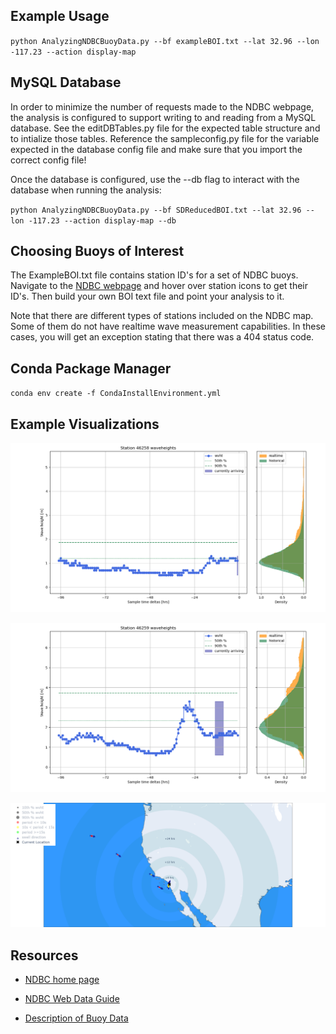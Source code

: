 
## Example Usage

`python AnalyzingNDBCBuoyData.py --bf exampleBOI.txt --lat 32.96 --lon -117.23 --action display-map`

## MySQL Database

In order to minimize the number of requests made to the NDBC webpage, the analysis is configured to support writing to and reading from a MySQL database.
See the editDBTables.py file for the expected table structure and to intialize those tables. 
Reference the sampleconfig.py file for the variable expected in the database config file and make sure that you import the correct config file!

Once the database is configured, use the --db flag to interact with the database when running the analysis:

`python AnalyzingNDBCBuoyData.py --bf SDReducedBOI.txt --lat 32.96 --lon -117.23 --action display-map --db`

## Choosing Buoys of Interest

The ExampleBOI.txt file contains station ID's for a set of NDBC buoys. Navigate to the [NDBC webpage](https://www.ndbc.noaa.gov) and hover over station icons to get their ID's.
Then build your own BOI text file and point your analysis to it.

Note that there are different types of stations included on the NDBC map.
Some of them do not have realtime wave measurement capabilities.
In these cases, you will get an exception stating that there was a 404 status code.

## Conda Package Manager

`conda env create -f CondaInstallEnvironment.yml`

## Example Visualizations

![close buoy](./sample_images/closebuoyexample.png)


![far buoy](./sample_images/fartherbuoyexample.png)


![buoy map](./sample_images/buoymapexample.png)

## Resources

- [NDBC home page](https://www.ndbc.noaa.gov)

- [NDBC Web Data Guide](https://www.ndbc.noaa.gov/docs/ndbc_web_data_guide.pdf)

- [Description of Buoy Data](https://www.ndbc.noaa.gov/measdes.shtml#stdmet)


